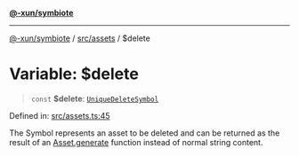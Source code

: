 [**@-xun/symbiote**](../../../README.md)

***

[@-xun/symbiote](../../../README.md) / [src/assets](../README.md) / $delete

# Variable: $delete

> `const` **$delete**: [`UniqueDeleteSymbol`](../type-aliases/UniqueDeleteSymbol.md)

Defined in: [src/assets.ts:45](https://github.com/Xunnamius/symbiote/blob/48c46d37ea3b78fc8beb9f4e201920c2bff28719/src/assets.ts#L45)

The Symbol represents an asset to be deleted and can be returned as the
result of an [Asset.generate](../type-aliases/Asset.md#generate) function instead of normal string
content.

